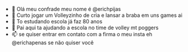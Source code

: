 - 👋 Olá meu confrade meu nome é @erichpijas
- 👀 Curto jogar um Volleyzinho de cria e lansar a braba em uns games ai
- 🌱 To estudando escola já faz 80 anos
- 💞️ Pai aqui ta ajudando a escola no time de volley mt poggers
- 📫 se quiser entrar em contato com a firma o meu insta eh @erichapenas se não quiser você
<!---
erichpijas/erichpijas is a ✨ special ✨ repository because its `README.md` (this file) appears on your GitHub profile.
You can click the Preview link to take a look at your changes.
--->

